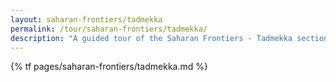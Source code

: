 ```yaml
---
layout: saharan-frontiers/tadmekka
permalink: /tour/saharan-frontiers/tadmekka/
description: "A guided tour of the Saharan Frontiers - Tadmekka section of Northwestern University's Block Museum exhibition of Caravans of Gold."
---
```

{% tf pages/saharan-frontiers/tadmekka.md %}
